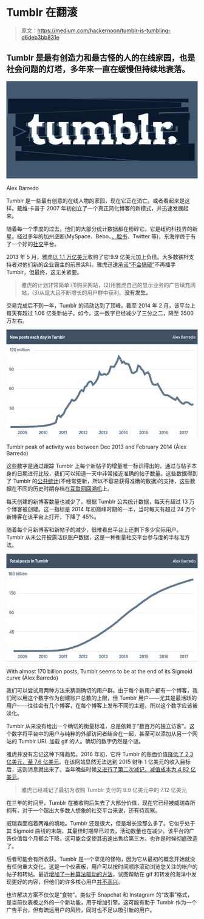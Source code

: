 # Tumblr 在翻滚

> 原文：<https://medium.com/hackernoon/tumblr-is-tumbling-d6deb3bb831e>

## Tumblr 是最有创造力和最古怪的人的在线家园，也是社会问题的灯塔，多年来一直在缓慢但持续地衰落。

![](img/b75bafab1375d2b837fe85a3339a6e5d.png)

Álex Barredo

Tumblr 是一些最有创意的在线人物的家园，现在它正在消亡。或者看起来是这样。戴维·卡普于 2007 年初创立了一个真正简化博客的新模式，并迅速发展起来。

随着每一个季度的过去，他们的大部分统计数据都在粉碎它。它是纽约科技界的新星。经过多年的加州垄断(MySpace、Bebo、[、脸书](https://hackernoon.com/tagged/facebook)、Twitter 等)，东海岸终于有了一个好的[社交](https://hackernoon.com/tagged/social)平台。

2013 年 5 月，雅虎[以 1.1 万亿美元](http://money.cnn.com/2013/05/20/technology/yahoo-buys-tumblr/index.html)收购了它:9.9 亿美元加上负债。大多数铁杆支持者对他们新的企业霸主的前景尖叫。雅虎迅速[承诺“不会搞砸”](https://qz.com/735583/marissa-mayer-promised-not-to-screw-up-tumblr-but-she-totally-has/)不再插手 Tumblr，但最终，这无关紧要。

> 雅虎的计划非常简单:(1)购买网站，(2)用雅虎自己的显示业务的广告填充网站，(3)从庞大且不断增长的用户群中获利。**没有发生。**

交易完成后不到一年，Tumblr 的活动达到了顶峰。截至 2014 年 2 月，该平台上每天有超过 1.06 亿条新帖子。如今，这一数字已经减少了三分之二，降至 3500 万左右。

![](img/b0f9a2ef774c4204b5ee559292a8d913.png)

Tumblr peak of activity was between Dec 2013 and February 2014 (Álex Barredo)

这些数字是通过跟踪 Tumblr 上每个新帖子的增量唯一标识得出的。通过与帖子本身的日期进行比较，我们可以知道一天中非常接近准确的帖子数量。这些数据得到了 Tumblr 的[公共统计](https://www.tumblr.com/about)(不经常更新，所以不容易获得准确的数据)的支持，这些数据在不同的历史时期存档在[互联网回溯机](http://archive.org/web/)上。

每天创建的新博客数量也减少了。根据 Tumblr 公共统计数据，每天有超过 13 万个博客被创建。这一指标是 2014 年初巅峰时期的一半，当时每天有超过 24 万个新博客在该平台上打开，下降了 45%。

随着每个月新博客和新帖子的减少，很难看出平台上还剩下多少实际用户。Tumblr 从未公开披露活跃账户数据，这是一种衡量社交平台参与度的半标准方法。

![](img/c275e82c98294a029c0eeaa159c9cd99.png)

With almost 170 billion posts, Tumblr seems to be at the end of its Sigmoid curve (Álex Barredo)

我们可以尝试用两种方法来猜测确切的用户群。由于每个新用户都有一个博客，我们可以用这个数字作为创建账户总数的上限，但 Tumblr 用户——尤其是最活跃的用户——往往会有几个博客，在每个博客上发布不同的主题，所以这个数字应该被淡化。

Tumblr 从来没有给出一个确切的衡量标准，总是依赖于“数百万的独立访客”。这个数字将平台中的用户与纯粹的外部访问者结合在一起，甚至可以添加从另一个网站的 Tumblr URL 加载 gif 的人。确切的数字仍然是个谜。

雅虎并没有忘记这种下降趋势。2016 年初，它将 Tumblr 的账面价值[降低了 2.3 亿美元，至 7.6 亿美元](https://www.engadget.com/2016/02/03/tumblr-lower-valuation-yahoo/)。在该网站显然无法达到 2015 财年 1 亿美元的收入目标后，这则消息就出来了。当年晚些时候[又进行了第二次减记，减值成本为 4.82 亿美元](https://vulcanpost.com/582639/tumblr-costs-yahoo-another-482-million-what-happened/)。

> 雅虎已经减记了最初为收购 Tumblr 支付的 9.9 亿美元中的 7.12 亿美元

在三年的时间里，Tumblr 在被收购后失去了大部分价值，现在它已经被威瑞森所拥有，对于一个超出大多数人想象的社交平台来说，还有待观察。

威瑞森面临着两难的境地。Tumblr 还是很大，但是增长没那么多了。它似乎处于其 Sigmoid 曲线的末端，其最佳时期早已过去，活动数量也在减少。该平台的广告价值每个月都会下降，这可能会促使其迅速出售给第三方。也许是时候彻底改造了。

后者可能会有所收获。Tumblr 是一个罕见的怪物，因为它从最初的概念开始就没有任何重大变化。这是一个仪表板，用户可以按时间顺序滚动浏览您关注的帐户的帖子和转帖。最近[增加了一种算法驱动的方法](https://staff.tumblr.com/post/166540346380/best-stuff-first)，试图帮助在 gif 和转发的海洋中发现更好的内容，但他们的许多核心用户[并不高兴](https://www.change.org/p/tumblr-remove-tumblr-s-best-stuff-first-option-or-at-least-leave-it-off-by-default)。

也许解决方案不仅仅是“食物”。类似于 Snapchat 和 Instagram 的“故事”格式，是当前仪表板之外的一个新功能，用于增加引擎。这可能有助于 Tumblr 作为一个广告平台，但有疏远用户的风险，同时也不足以吸引新的用户。